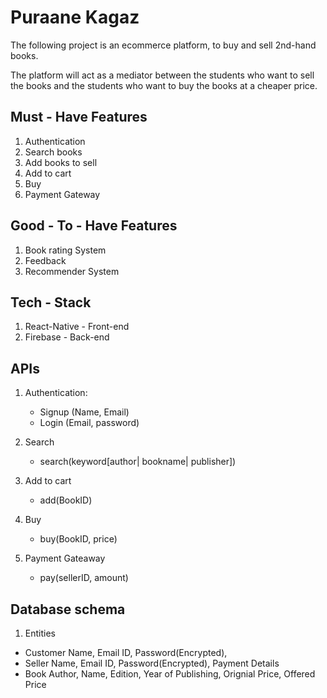# Puraane Kagaz

The following project is an ecommerce platform, to buy and sell 2nd-hand books. 

The platform will act as a mediator between the students who want to sell the books and the students who want to buy the books at a cheaper price.

## Must - Have Features
1. Authentication
2. Search books
3. Add books to sell
4. Add to cart
5. Buy
6. Payment Gateway


## Good - To - Have Features
1. Book rating System
2. Feedback
3. Recommender System

## Tech - Stack
1. React-Native - Front-end
2. Firebase - Back-end

## APIs

1. Authentication:
    - Signup (Name, Email)
    - Login (Email, password)

2. Search 
    - search(keyword[author| bookname| publisher])

3. Add to cart
    - add(BookID)

4. Buy
    - buy(BookID, price)

4. Payment Gateaway
    - pay(sellerID, amount)


## Database schema

1. Entities 
 - Customer
    Name, Email ID, Password(Encrypted), 
 - Seller
    Name, Email ID, Password(Encrypted), Payment Details
 - Book
    Author, Name, Edition, Year of Publishing, Orignial Price, Offered Price

    
